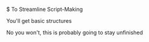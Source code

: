 
$ To Streamline Script-Making

You'll get basic structures

No you won't, this is probably going to stay unfinished

